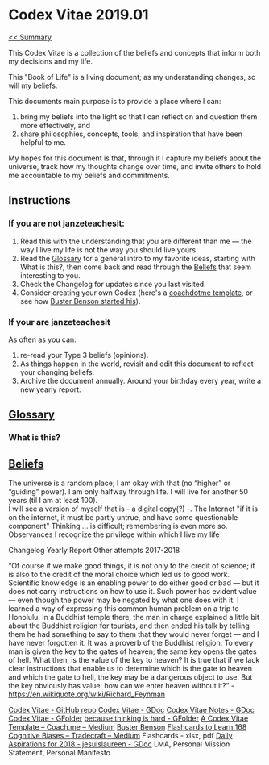 # Codex Vitae 2019.01
[<< Summary](SUMMARY.md)

This Codex Vitae is a collection of the beliefs and concepts that inform both my decisions and my life.

This "Book of Life" is a living document; as my understanding changes, so will my beliefs.

This documents main purpose is to provide a place where I can:
  1. bring my beliefs into the light so that I can reflect on and question them more effectively, and
  2. share philosophies, concepts, tools, and inspiration that have been helpful to me.

My hopes for this document is that, through it I capture my beliefs about the universe, track how my thoughts change over time, and invite others to hold me accountable to my beliefs and commitments.

## Instructions
### If you are not janzeteachesit:
1. Read this with the understanding that you are different than me — the way I live my life is not the way you should live yours.
2. Read the [Glossary](glossary) for a general intro to my favorite ideas, starting with What is this?, then come back and read through the [Beliefs](beliefs) that seem interesting to you.
3. Check the Changelog for updates since you last visited.
4. Consider creating your own Codex (here's a [coachdotme template](https://medium.com/@coachdotme/562e2a24d7d), or see how [Buster Benson started his](https://github.com/busterbenson/public/blob/master/book-of-beliefs-2012.md)).

### If your are janzeteachesit
As often as you can:
1. re-read your Type 3 beliefs (opinions).
2. As things happen in the world, revisit and edit this document to reflect your changing beliefs.
3. Archive the document annually.
Around your birthday every year, write a new yearly report.

## [Glossary](#glossary)

### What is this?

## [Beliefs](#beliefs)
The universe is a random place; I am okay with that (no “higher” or “guiding” power).
I am only halfway through life.  I will live for another 50 years (til I am at least 100).  
I will see a version of myself that is  - a digital copy(?) -.
The Internet
"if it is on the internet, it must be partly untrue, and have some questionable component"
Thinking
… is difficult; remembering is even more so.
Observances
I recognize the privilege within which I live my life

Changelog
Yearly Report
Other attempts
2017-2018


“Of course if we make good things, it is not only to the credit of science; it is also to the credit of the moral choice which led us to good work. Scientific knowledge is an enabling power to do either good or bad — but it does not carry instructions on how to use it. Such power has evident value — even though the power may be negated by what one does with it.
I learned a way of expressing this common human problem on a trip to Honolulu. In a Buddhist temple there, the man in charge explained a little bit about the Buddhist religion for tourists, and then ended his talk by telling them he had something to say to them that they would never forget — and I have never forgotten it. It was a proverb of the Buddhist religion:
To every man is given the key to the gates of heaven; the same key opens the gates of hell.
What then, is the value of the key to heaven? It is true that if we lack clear instructions that enable us to determine which is the gate to heaven and which the gate to hell, the key may be a dangerous object to use.
But the key obviously has value: how can we enter heaven without it?” - https://en.wikiquote.org/wiki/Richard_Feynman


[Codex Vitae - GitHub repo](https://github.com/janzeteachesit/codex-vitae)
[Codex Vitae - GDoc](https://drive.google.com/open?id=1MkffdvhLGGvfUiqrq7uH52dNxT2ZUWTBFTG6bP4-Uco)
[Codex Vitae Notes - GDoc](https://drive.google.com/open?id=1QNAWEcsv1m5Cpb7BbdiBMNxQblYHBp8gPLu7JV77yGU)
[Codex Vitae - GFolder](https://drive.google.com/open?id=1a-H9swbUcqKNCi8hI-7v5y_VTEte7luq)
[because thinking is hard - GFolder](https://drive.google.com/open?id=1FYqu5BBo-84MKmNgA8gOqdbShRLQCt3K)
[A Codex Vitae Template – Coach.me – Medium](https://medium.com/@coachdotme/562e2a24d7d)
[Buster Benson](http://busterbenson.com/)
[Flashcards to Learn 168 Cognitive Biases – Tradecraft – Medium](https://medium.com/tradecraft-traction/flashcards-to-learn-168-cognitive-biases-4c37f3418f15)
Flashcards - xlsx, pdf
[Daily Aspirations for 2018 - jesuislaureen - GDoc](https://drive.google.com/open?id=1_5u5tNcYF2zUCXKUFEll1Y51z1crZXNg7YkUdIQcFRU)
LMA, Personal Mission Statement, Personal Manifesto
